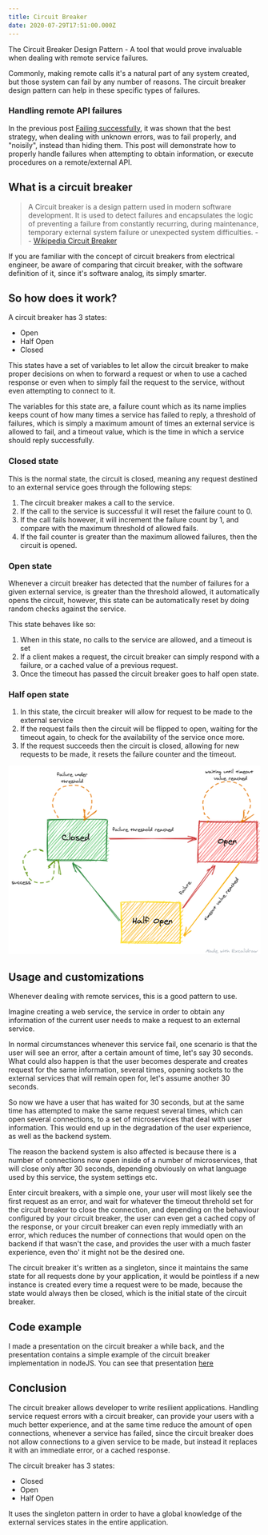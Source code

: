 ```yaml
---
title: Circuit Breaker 
date: 2020-07-29T17:51:00.000Z
---
```


The Circuit Breaker Design Pattern - A tool that would prove invaluable when dealing with remote service failures.

<!-- more -->

Commonly, making remote calls it's a natural part of any system created, but those system can fail by any number of reasons.
The circuit breaker design pattern can help in these specific types of failures.

### Handling remote API failures

In the previous post [Failing successfully](./failing-successfully.md), it was shown that
the best strategy, when dealing with unknown errors, was to fail properly, and "noisily", instead than hiding them. 
This post will demonstrate how to properly handle failures when attempting to obtain information, or execute procedures on a remote/external API.

## What is a circuit breaker

> A Circuit breaker is a design pattern used in modern software development. It is used to detect failures and encapsulates the 
> logic of preventing a failure from constantly recurring, during maintenance, temporary external system failure 
> or unexpected system difficulties.
> -- [Wikipedia Circuit Breaker](https://en.wikipedia.org/wiki/Circuit_breaker_design_pattern)

If you are familiar with the concept of circuit breakers from electrical engineer, be aware of comparing that circuit breaker, 
with the software definition of it, since it's software analog, its simply smarter.

## So how does it work?

A circuit breaker has 3 states:

* Open
* Half Open
* Closed

This states have a set of variables to let allow the circuit breaker to make proper decisions on when to forward a request
or when to use a cached response or even when to simply fail the request to the service, without even attempting to connect to it.

The variables for this state are, a failure count which as its name implies keeps count of how many times a service has failed
to reply, a threshold of failures, which is simply a maximum amount of times an external service is allowed to fail, and a timeout value, 
which is the time in which a service should reply successfully.

### Closed state

This is the normal state, the circuit is closed, meaning any request destined to an external service goes through
the following steps:

1. The circuit breaker makes a call to the service.
2. If the call to the service is successful it will reset the failure count to 0.
3. If the call fails however, it will increment the failure count by 1, and compare
with the maximum threshold of allowed fails.
4. If the fail counter is greater than the maximum allowed failures, then the circuit is opened.

### Open state

Whenever a circuit breaker has detected that the number of failures for a given external service, is greater than the threshold allowed,
it automatically opens the circuit, however, this state can be automatically reset by doing random checks against the service.

This state behaves like so:

1. When in this state, no calls to the service are allowed, and a timeout is set
2. If a client makes a request, the circuit breaker can simply respond with a failure, or a cached 
value of a previous request.
3. Once the timeout has passed the circuit breaker goes to half open state.

### Half open state

1. In this state, the circuit breaker will allow for request to be made to the external service
2. If the request fails then the circuit will be flipped to open, waiting for the timeout again, to
check for the availability of the service once more.
3. If the request succeeds then the circuit is closed, allowing for new requests to be made,
it resets the failure counter and the timeout.


![Circuit Breaker Diagram](circuit-breaker-diagram.png "Circuit Breaker Diagram")

## Usage and customizations

Whenever dealing with remote services, this is a good pattern to use.

Imagine creating a web service, the service in order to obtain any information of the current user
needs to make a request to an external service.

In  normal circumstances whenever this service fail, one scenario is that the user will see an error, 
after a certain amount of time, let's say 30 seconds. 
What could also happen is that the user becomes desperate and creates request for the same information,
several times, opening sockets to the external services that will remain open for, let's assume another 30 seconds.

So now we have a user that has waited for 30 seconds, but at the same time has attempted to make the same request several times,
which can open several connections, to a set of microservices that deal with user information.
This would end up in the degradation of the user experience, as well as the backend system.

The reason the backend system is also affected is because there is a number of connections now open inside of a number
of microservices, that will close only after 30 seconds, depending obviously on what language used by this service,
the system settings etc.

Enter circuit breakers, with a simple one, your user will most likely see the first request as an error, and wait for
whatever the timeout threhold set for the circuit breaker to close the connection, and depending on the behaviour configured
by your circuit breaker, the user can even get a cached copy of the response, or your circuit breaker can even reply
immediatly with an error, which reduces the number of connections that would open on the backend if that wasn't the case,
and provides the user with a much faster experience, even tho' it might not be the desired one.

The circuit breaker it's written as a singleton, since it maintains the same state for all requests done by your application,
it would be pointless if a new instance is created every time a request were to be made, because the state would always then
be closed, which is the initial state of the circuit breaker.

## Code example

I made a presentation on the circuit breaker a while back, and the presentation contains a simple example of the circuit breaker
implementation in nodeJS. You can see that presentation [here](https://cbr.maumercado.com)

## Conclusion

The circuit breaker allows developer to write resilient applications.
Handling service request errors with a circuit breaker, can provide your users with a much better experience, and
at the same time reduce the amount of open connections, whenever a service has failed, since the circuit breaker does
not allow connections to a given service to be made, but instead it replaces it with an immediate error, or a cached response.

The circuit breaker has 3 states:
* Closed
* Open
* Half Open

It uses the singleton pattern in order to have a global knowledge of the external services states in the entire application.
